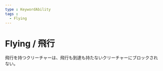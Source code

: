 ```yaml
---
type : KeywordAbility
tags : 
  - Flying
---
```

# Flying / 飛行

飛行を持つクリーチャーは、飛行も到達も持たないクリーチャーにブロックされない。
